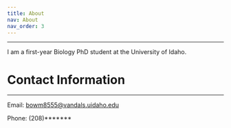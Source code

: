 ```yaml
---
title: About
nav: About
nav_order: 3
---
```

------------------
I am a first-year Biology PhD student at the University of Idaho. 

# Contact Information
------------------
Email: bowm8555@vandals.uidaho.edu

Phone: (208)*******
